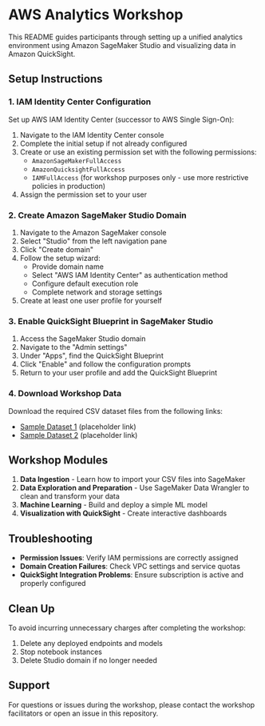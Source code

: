 # AWS Analytics Workshop
This README guides participants through setting up a unified analytics environment using Amazon SageMaker Studio and visualizing data in Amazon QuickSight.

## Setup Instructions

### 1. IAM Identity Center Configuration

Set up AWS IAM Identity Center (successor to AWS Single Sign-On):

1. Navigate to the IAM Identity Center console
2. Complete the initial setup if not already configured
3. Create or use an existing permission set with the following permissions:
   - `AmazonSageMakerFullAccess`
   - `AmazonQuicksightFullAccess`
   - `IAMFullAccess` (for workshop purposes only - use more restrictive policies in production)
4. Assign the permission set to your user

### 2. Create Amazon SageMaker Studio Domain

1. Navigate to the Amazon SageMaker console
2. Select "Studio" from the left navigation pane
3. Click "Create domain"
4. Follow the setup wizard:
   - Provide domain name
   - Select "AWS IAM Identity Center" as authentication method
   - Configure default execution role
   - Complete network and storage settings
5. Create at least one user profile for yourself

### 3. Enable QuickSight Blueprint in SageMaker Studio

1. Access the SageMaker Studio domain
2. Navigate to the "Admin settings"
3. Under "Apps", find the QuickSight Blueprint
4. Click "Enable" and follow the configuration prompts
5. Return to your user profile and add the QuickSight Blueprint

### 4. Download Workshop Data

Download the required CSV dataset files from the following links:
- [Sample Dataset 1](#) (placeholder link)
- [Sample Dataset 2](#) (placeholder link)

## Workshop Modules

1. **Data Ingestion** - Learn how to import your CSV files into SageMaker
2. **Data Exploration and Preparation** - Use SageMaker Data Wrangler to clean and transform your data
3. **Machine Learning** - Build and deploy a simple ML model
4. **Visualization with QuickSight** - Create interactive dashboards

## Troubleshooting

- **Permission Issues**: Verify IAM permissions are correctly assigned
- **Domain Creation Failures**: Check VPC settings and service quotas
- **QuickSight Integration Problems**: Ensure subscription is active and properly configured

## Clean Up

To avoid incurring unnecessary charges after completing the workshop:
1. Delete any deployed endpoints and models
2. Stop notebook instances
3. Delete Studio domain if no longer needed

## Support

For questions or issues during the workshop, please contact the workshop facilitators or open an issue in this repository.
